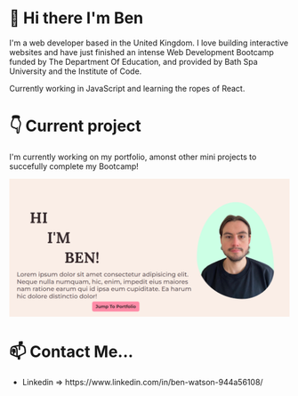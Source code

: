 <h1>👋  Hi there I'm Ben</h1>

<p>I'm a web developer based in the United Kingdom. I love building interactive websites and have just finished an intense Web Development Bootcamp funded by The Department Of Education, and provided by Bath Spa University and the Institute of Code. 
</p>
<p>
Currently working in JavaScript and learning the ropes of React.
</p>

<h1>👇  Current project</h1>

<p>I'm currently working on my portfolio, amonst other mini projects to succefully complete my Bootcamp!</p>

<img src="https://github.com/benwatson10/Bath-Spa-Web-Dev-Course-BenW/blob/main/0.1.%20Portfolio/dist/Images/Portfolio%20screen%20shot.png" alt="portfolio-hero-page" style="max-width: 100%;">
 
<h1>📫 Contact Me...</h1>
<ul>
   <li>Linkedin => https://www.linkedin.com/in/ben-watson-944a56108/
</ul>

<!--
**benwatson10/benwatson10** is a ✨ _special_ ✨ repository because its `README.md` (this file) appears on your GitHub profile.

Here are some ideas to get you started:

- 🔭 I’m currently working on ...
- 🌱 I’m currently learning ...
- 👯 I’m looking to collaborate on ...
- 🤔 I’m looking for help with ...
- 💬 Ask me about ...
- 📫 How to reach me: ...
- 😄 Pronouns: ...
- ⚡ Fun fact: ...
-->
